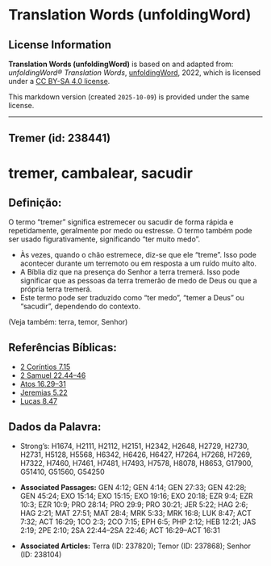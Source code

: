 # Translation Words (unfoldingWord)

## License Information

**Translation Words (unfoldingWord)** is based on and adapted from: _unfoldingWord® Translation Words_, [unfoldingWord](https://unfoldingword.org/utw), 2022, which is licensed under a [CC BY-SA 4.0 license](https://creativecommons.org/licenses/by-sa/4.0/legalcode.en).

This markdown version (created `2025-10-09`) is provided under the same license.



--------------------------------

## Tremer (id: 238441)

tremer, cambalear, sacudir
==========================

Definição:
----------

O termo “tremer” significa estremecer ou sacudir de forma rápida e repetidamente, geralmente por medo ou estresse. O termo também pode ser usado figurativamente, significando “ter muito medo”.

* Às vezes, quando o chão estremece, diz\-se que ele “treme”. Isso pode acontecer durante um terremoto ou em resposta a um ruído muito alto.
* A Bíblia diz que na presença do Senhor a terra tremerá. Isso pode significar que as pessoas da terra tremerão de medo de Deus ou que a própria terra tremerá.
* Este termo pode ser traduzido como “ter medo”, “temer a Deus” ou “sacudir”, dependendo do contexto.

(Veja também: terra, temor, Senhor)

Referências Bíblicas:
---------------------

* [2 Coríntios 7\.15](https://ref.ly/2Cor7:15)
* [2 Samuel 22\.44–46](https://ref.ly/2Sam22:44-2Sam22:46)
* [Atos 16\.29–31](https://ref.ly/Acts16:29-Acts16:31)
* [Jeremias 5\.22](https://ref.ly/Jer5:22)
* [Lucas 8\.47](https://ref.ly/Luke8:47)

Dados da Palavra:
-----------------

* Strong’s: H1674, H2111, H2112, H2151, H2342, H2648, H2729, H2730, H2731, H5128, H5568, H6342, H6426, H6427, H7264, H7268, H7269, H7322, H7460, H7461, H7481, H7493, H7578, H8078, H8653, G17900, G51410, G51560, G54250

* **Associated Passages:** GEN 4:12; GEN 4:14; GEN 27:33; GEN 42:28; GEN 45:24; EXO 15:14; EXO 15:15; EXO 19:16; EXO 20:18; EZR 9:4; EZR 10:3; EZR 10:9; PRO 28:14; PRO 29:9; PRO 30:21; JER 5:22; HAG 2:6; HAG 2:21; MAT 27:51; MAT 28:4; MRK 5:33; MRK 16:8; LUK 8:47; ACT 7:32; ACT 16:29; 1CO 2:3; 2CO 7:15; EPH 6:5; PHP 2:12; HEB 12:21; JAS 2:19; 2PE 2:10; 2SA 22:44–2SA 22:46; ACT 16:29–ACT 16:31
* **Associated Articles:** Terra (ID: 237820); Temor (ID: 237868); Senhor (ID: 238104)


